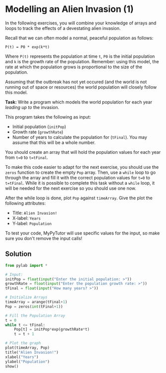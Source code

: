 # Modelling an Alien Invasion (1)

In the following exercises, you will combine your knowledge of arrays and loops to track the effects of a devestating alien invasion.

Recall that we can often model a normal, peaceful population as follows:

``` P(t) = P0 * exp(k*t) ```

Where `P(t)` represents the population at time `t`, `P0` is the initial population and `k` is the growth rate of the population. Remember: using this model, the rate at which the population grows is proportional to the size of the population.

Assuming that the outbreak has not yet occured (and the world is not running out of space or resources) the world population will closely follow this model.

**Task:** Write a program which models the world population for each year *leading up to* the invasion. 

This program takes the following as input:
* Initial population (`initPop`)
* Growth rate (`growthRate`)
* Number of years to calculate the population for (`tFinal`). You may assume that this will be a whole number.

You should create an array that will hold the population values for each year from `t=0` to `t=tFinal`.

To make this code easier to adapt for the next exercise, you should use the `zeros` function to create the empty `Pop` array. Then, use a `while` loop to go through the array and fill it with the correct population values for `t=0` to `t=tFinal`. While it is possible to complete this task without a `while` loop, it will be needed for the next exercise so you should use one now. 

After the while loop is done, plot `Pop` against `timeArray`. Give the plot the following attributes:

* Title: `Alien Invasion!`
* X-label: `Years`
* Y-label: `Population`

To test your code, MyPyTutor will use specific values for the input, so make sure you don't remove the input calls!

## Solution
```python
from pylab import *

# Input:
initPop = float(input("Enter the initial population: >"))
growthRate = float(input("Enter the population growth rate: >"))
tFinal = float(input("How many years? >"))

# Initialize Arrays
timeArray = arange(tFinal+1)
Pop = zeros(int(tFinal+1))

# Fill the Population Array
t = 0
while t <= tFinal:
    Pop[t] = initPop*exp(growthRate*t)
    t = t + 1

# Plot the graph
plot(timeArray, Pop)
title("Alien Invasion!")
xlabel("Years")
ylabel("Population")
show()
```
